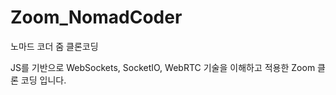 # Zoom_NomadCoder
노마드 코더 줌 클론코딩

JS를 기반으로 WebSockets, SocketIO, WebRTC 기술을 이해하고 적용한 Zoom 클론 코딩 입니다. 

